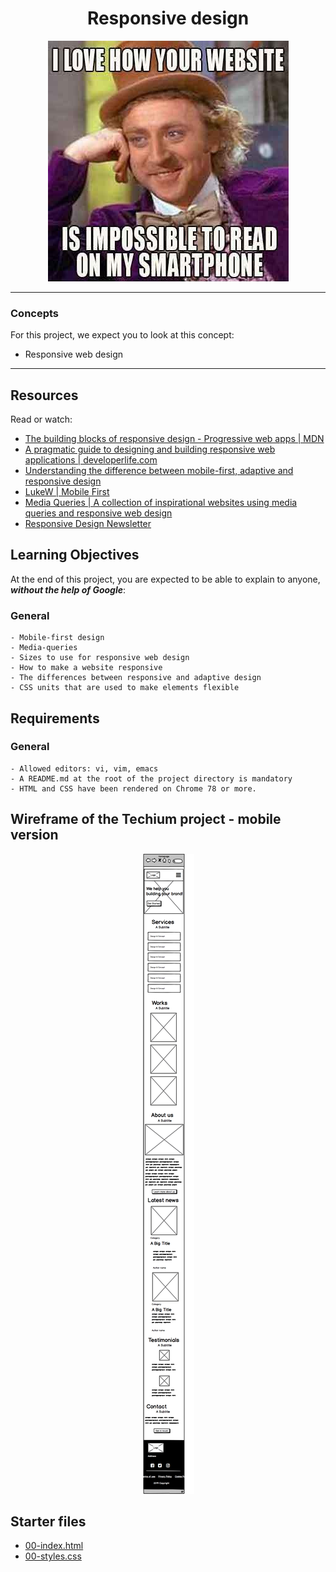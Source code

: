 <div align="center">

# Responsive design

![image](./images/responsive%20design.jpeg)

</div>

---

### Concepts

For this project, we expect you to look at this concept:

- Responsive web design

---

## Resources

Read or watch:

- [The building blocks of responsive design - Progressive web apps | MDN](https://developer.mozilla.org/en-US/docs/Learn/CSS/CSS_layout/Responsive_Design)
- [A pragmatic guide to designing and building responsive web applications | developerlife.com](https://developerlife.com/2019/08/25/guide-to-building-responsive-web-apps/)
- [Understanding the difference between mobile-first, adaptive and responsive design](https://fredericgonzalo.com/en/understanding-the-difference-between-mobile-first-adaptive-and-responsive-design/)
- [LukeW | Mobile First](https://www.lukew.com/ff/entry.asp?933)
- [Media Queries | A collection of inspirational websites using media queries and responsive web design](https://mediaqueri.es)
- [Responsive Design Newsletter](https://bytes.dev/?s=rwd)


## Learning Objectives

At the end of this project, you are expected to be able to explain to anyone, ***without the help of Google***:

### General

    - Mobile-first design
    - Media-queries
    - Sizes to use for responsive web design
    - How to make a website responsive
    - The differences between responsive and adaptive design
    - CSS units that are used to make elements flexible

## Requirements

### General

    - Allowed editors: vi, vim, emacs
    - A README.md at the root of the project directory is mandatory
    - HTML and CSS have been rendered on Chrome 78 or more.

## Wireframe of the Techium project - mobile version

<div align="center">

![mobile wireframe](./images/mobile%20wireframe.png)

</div>


## Starter files

- [00-index.html](00-index.html)
- [00-styles.css](00-styles.css)

